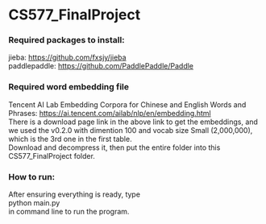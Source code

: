 # CS577_FinalProject

### Required packages to install: 
jieba: https://github.com/fxsjy/jieba \
paddlepaddle: https://github.com/PaddlePaddle/Paddle

### Required word embedding file
Tencent AI Lab Embedding Corpora for Chinese and English Words and Phrases:
https://ai.tencent.com/ailab/nlp/en/embedding.html \
There is a download page link in the above link to get the embeddings, and we used the v0.2.0 with dimention 100 and vocab size Small (2,000,000), which is the 3rd one in the first table.\
Download and decompress it, then put the entire folder into this CS577_FinalProject folder.

### How to run:
After ensuring everything is ready, type\
python main.py\
in command line to run the program.
